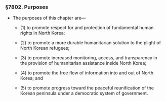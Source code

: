 ### §7802. Purposes
* The purposes of this chapter are—

  * (1) to promote respect for and protection of fundamental human rights in North Korea;

  * (2) to promote a more durable humanitarian solution to the plight of North Korean refugees;

  * (3) to promote increased monitoring, access, and transparency in the provision of humanitarian assistance inside North Korea;

  * (4) to promote the free flow of information into and out of North Korea; and

  * (5) to promote progress toward the peaceful reunification of the Korean peninsula under a democratic system of government.